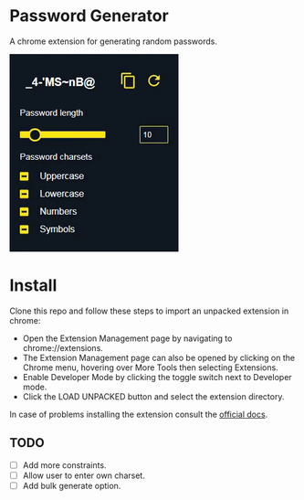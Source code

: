 # Password Generator

A chrome extension for generating random passwords.

![Screen Recording](./assets/screen_recording.gif)

# Install 
Clone this repo and follow these steps to import an unpacked extension in chrome:

- Open the Extension Management page by navigating to chrome://extensions.
- The Extension Management page can also be opened by clicking on the Chrome menu, hovering over More Tools then selecting Extensions.
- Enable Developer Mode by clicking the toggle switch next to Developer mode.
- Click the LOAD UNPACKED button and select the extension directory.

In case of problems installing the extension consult the [official docs](https://developer.chrome.com/extensions/getstarted).

## TODO
- [ ] Add more constraints.
- [ ] Allow user to enter own charset.
- [ ] Add bulk generate option.